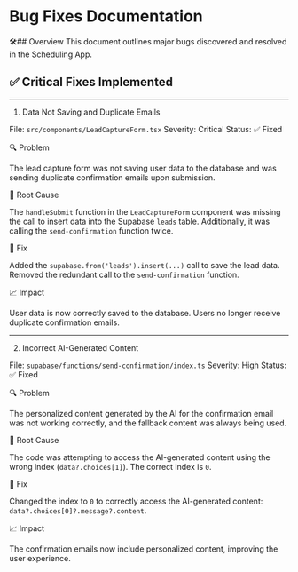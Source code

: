 # Bug Fixes Documentation

🛠️## Overview
This document outlines major bugs discovered and resolved in the Scheduling App.

## ✅ Critical Fixes Implemented

---

1. Data Not Saving and Duplicate Emails

File: `src/components/LeadCaptureForm.tsx`
Severity: Critical
Status: ✅ Fixed

🔍 Problem

The lead capture form was not saving user data to the database and was sending duplicate confirmation emails upon submission.

🧠 Root Cause

The `handleSubmit` function in the `LeadCaptureForm` component was missing the call to insert data into the Supabase `leads` table. Additionally, it was calling the `send-confirmation` function twice.

🔧 Fix

Added the `supabase.from('leads').insert(...)` call to save the lead data. Removed the redundant call to the `send-confirmation` function.

📈 Impact

User data is now correctly saved to the database.
Users no longer receive duplicate confirmation emails.

---

2. Incorrect AI-Generated Content

File: `supabase/functions/send-confirmation/index.ts`
Severity: High
Status: ✅ Fixed

🔍 Problem

The personalized content generated by the AI for the confirmation email was not working correctly, and the fallback content was always being used.

🧠 Root Cause

The code was attempting to access the AI-generated content using the wrong index (`data?.choices[1]`). The correct index is `0`.

🔧 Fix

Changed the index to `0` to correctly access the AI-generated content: `data?.choices[0]?.message?.content`.

📈 Impact

The confirmation emails now include personalized content, improving the user experience.